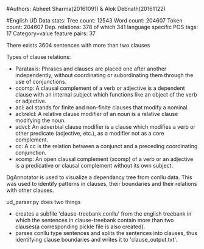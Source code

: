 #Authors: Abheet Sharma(20161091) & Alok Debnath(20161122)

#English UD Data stats:
Tree count:  12543
Word count:  204607
Token count: 204607
Dep. relations: 378 of which 341 language specific
POS tags: 17
Category=value feature pairs: 37

There exists 3604 sentences with more than two clauses

Types of clause relations:
- Parataxis: Phrases and clauses are placed one after another independently, without coordinating or subordinating them through the use of conjunctions.
- ccomp: A clausal complement of a verb or adjective is a dependent clause with an internal subject which functions like an object of the verb or adjective.
- acl: acl stands for finite and non-finite clauses that modify a nominal.
- acl:relcl: A relative clause modifier of an noun is a relative clause modifying the noun.
- advcl: An adverbial clause modifier is a clause which modifies a verb or other predicate (adjective, etc.), as a modifier not as a core complement.
- cc: A cc is the relation between a conjunct and a preceding coordinating conjunction. 
- xcomp: An open clausal complement (xcomp) of a verb or an adjective is a predicative or clausal complement without its own subject.

DgAnnotator is used to visualize a dependancy tree from conllu data. This was used to identify patterns in clauses, their boundaries and their relations with other clauses.

ud_parser.py does two things
- creates a subfile 'clause-treebank.conllu' from the english treebank in which the sentences in clause-treebank contain more than two clauses(a corresponding pickle file is also created).
- parses conllu type sentences and splits the sentences into clauses, thus identifying clause boundaries and writes it to 'clause_output.txt'.



